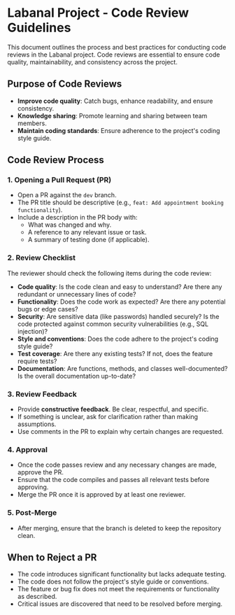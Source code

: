 # Labanal Project - Code Review Guidelines

This document outlines the process and best practices for conducting code reviews in the Labanal project. Code reviews are essential to ensure code quality, maintainability, and consistency across the project.

## Purpose of Code Reviews
- **Improve code quality**: Catch bugs, enhance readability, and ensure consistency.
- **Knowledge sharing**: Promote learning and sharing between team members.
- **Maintain coding standards**: Ensure adherence to the project's coding style guide.

## Code Review Process

### 1. **Opening a Pull Request (PR)**
- Open a PR against the `dev` branch.
- The PR title should be descriptive (e.g., `feat: Add appointment booking functionality`).
- Include a description in the PR body with:
  - What was changed and why.
  - A reference to any relevant issue or task.
  - A summary of testing done (if applicable).

### 2. **Review Checklist**
The reviewer should check the following items during the code review:
- **Code quality**: Is the code clean and easy to understand? Are there any redundant or unnecessary lines of code?
- **Functionality**: Does the code work as expected? Are there any potential bugs or edge cases?
- **Security**: Are sensitive data (like passwords) handled securely? Is the code protected against common security vulnerabilities (e.g., SQL injection)?
- **Style and conventions**: Does the code adhere to the project's coding style guide?
- **Test coverage**: Are there any existing tests? If not, does the feature require tests?
- **Documentation**: Are functions, methods, and classes well-documented? Is the overall documentation up-to-date?

### 3. **Review Feedback**
- Provide **constructive feedback**. Be clear, respectful, and specific.
- If something is unclear, ask for clarification rather than making assumptions.
- Use comments in the PR to explain why certain changes are requested.

### 4. **Approval**
- Once the code passes review and any necessary changes are made, approve the PR.
- Ensure that the code compiles and passes all relevant tests before approving.
- Merge the PR once it is approved by at least one reviewer.

### 5. **Post-Merge**
- After merging, ensure that the branch is deleted to keep the repository clean.

## When to Reject a PR
- The code introduces significant functionality but lacks adequate testing.
- The code does not follow the project's style guide or conventions.
- The feature or bug fix does not meet the requirements or functionality as described.
- Critical issues are discovered that need to be resolved before merging.


